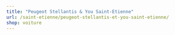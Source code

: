 ```yaml
---
title: "Peugeot Stellantis & You Saint-Etienne"
url: /saint-etienne/peugeot-stellantis-et-you-saint-etienne/
shop: voiture
---
```

